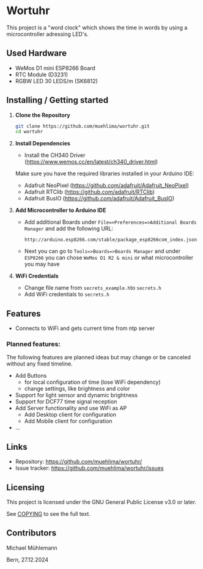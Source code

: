 # Wortuhr

This project is a "word clock" which shows the time in words by using a microcontroller adressing LED's.


## Used Hardware
- WeMos D1 mini ESP8266 Board
- RTC Module (D3231)
- RGBW LED 30 LEDS/m (SK6812)

## Installing / Getting started

1. **Clone the Repository**
    ```sh
    git clone https://github.com/muehlima/wortuhr.git
    cd wortuhr
    ```

2. **Install Dependencies**
    - Install the CH340 Driver (https://www.wemos.cc/en/latest/ch340_driver.html)
    
    Make sure you have the required libraries installed in your Arduino IDE:
    - Adafruit NeoPixel (https://github.com/adafruit/Adafruit_NeoPixel)
    - Adafruit RTClib (https://github.com/adafruit/RTClib)
    - Adafruit BusIO (https://github.com/adafruit/Adafruit_BusIO)

3. **Add Microcontroller to Arduino IDE**
    - Add additional Boards under `File=>Preferences=>Additional Boards Manager` and add the following URL:
        ```
        http://arduino.esp8266.com/stable/package_esp8266com_index.json
        ```
    - Next you can go to `Tools=>Boards=>Boards Manager` and under `ESP8266` you can chose `WeMos D1 R2 & mini` or what microcontroller you may have

4. **WiFi Credentials**
    - Change file name from `secrets_example.h`to `secrets.h`
    - Add WiFi credentials to `secrets.h`

## Features

- Connects to WiFi and gets current time from ntp server

### Planned features:

The following features are planned ideas but may change or be canceled without any fixed timeline.
- Add Buttons 
    - for local configuration of time (lose WiFi dependency)
    - change settings, like brightness and color
- Support for light sensor and dynamic brightness
- Support for DCF77 time signal reception
- Add Server functionality and use WiFi as AP
    - Add Desktop client for configuration
    - Add Mobile client for configuration
- ...

## Links

- Repository: https://github.com/muehlima/wortuhr/
- Issue tracker: https://github.com/muehlima/wortuhr/issues

## Licensing

This project is licensed under the GNU General Public License v3.0 or later.

See [COPYING](./COPYING) to see the full text.

## Contributors

Michael Mühlemann

Bern, 27.12.2024